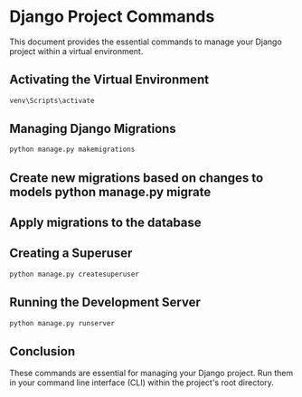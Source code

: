 # Django Project Commands

This document provides the essential commands to manage your Django project within a virtual environment.

## Activating the Virtual Environment
```cmd
venv\Scripts\activate
```
## Managing Django Migrations
```cmd
python manage.py makemigrations 
```
## Create new migrations based on changes to models python manage.py migrate 
## Apply migrations to the database

## Creating a Superuser
```cmd
python manage.py createsuperuser
```
## Running the Development Server
```cmd
python manage.py runserver
```
## Conclusion

These commands are essential for managing your Django project. Run them in your command line interface (CLI) within the project's root directory.
